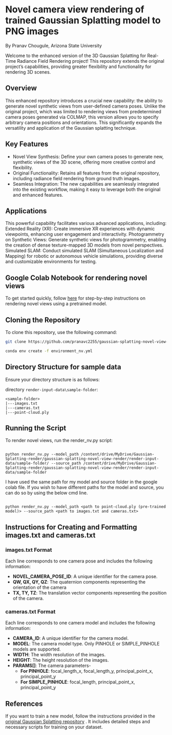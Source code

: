 # Novel camera view rendering of trained Gaussian Splatting model to PNG images
By Pranav Chougule, Arizona State University

Welcome to the enhanced version of the 3D Gaussian Splatting for Real-Time Radiance Field Rendering project! This repository extends the original project’s capabilities, providing greater flexibility and functionality for rendering 3D scenes.

## Overview
This enhanced repository introduces a crucial new capability: the ability to generate novel synthetic views from user-defined camera poses. Unlike the original project, which was limited to rendering views from predetermined camera poses generated via COLMAP, this version allows you to specify arbitrary camera positions and orientations. This significantly expands the versatility and application of the Gaussian splatting technique.

## Key Features
- Novel View Synthesis: Define your own camera poses to generate new, synthetic views of the 3D scene, offering more creative control and flexibility.
- Original Functionality: Retains all features from the original repository, including radiance field rendering from ground truth images.
- Seamless Integration: The new capabilities are seamlessly integrated into the existing workflow, making it easy to leverage both the original and enhanced features.

## Applications
This powerful capability facilitates various advanced applications, including:
Extended Reality (XR): Create immersive XR experiences with dynamic viewpoints, enhancing user engagement and interactivity.
Photogrammetry on Synthetic Views: Generate synthetic views for photogrammetry, enabling the creation of dense texture-mapped 3D models from novel perspectives.
Simulated SLAM: Conduct simulated SLAM (Simultaneous Localization and Mapping) for robotic or autonomous vehicle simulations, providing diverse and customizable environments for testing.

## Google Colab Notebook for rendering novel views
To get started quickly, follow [here](https://colab.research.google.com/drive/11jayCPkY7Nr9OV9bxzzN3SHjMzb2poS6?usp=sharing/) for step-by-step instructions on rendering novel views using a pretrained model.

## Cloning the Repository

To clone this repository, use the following command:

```bash
git clone https://github.com/pranavc2255/gaussian-splatting-novel-view-render --recursive
```
```bash
conda env create -f environment_nv.yml
```

## Directory Structure for sample data
Ensure your directory structure is as follows:

directory ```render-input-data\sample-folder```:
```
<sample-folder>
|---images.txt
|---cameras.txt
|---point-cloud.ply
```
## Running the Script
To render novel views, run the render_nv.py script:
 
```shell

python render_nv.py --model_path /content/drive/MyDrive/Gaussian-Splatting-render/gaussian-splatting-novel-view-render/render-input-data/sample-folder/ --source_path /content/drive/MyDrive/Gaussian-Splatting-render/gaussian-splatting-novel-view-render/render-input-data/sample-folder
```
I have used the same path for my model and source folder in the google colab file.
If you wish to have different paths for the model and source, you can do so by using the below cmd line.
```shell

python render_nv.py --model_path <path to point-cloud.ply (pre-trained model)> --source_path <path to images.txt and cameras.txt>
```
## Instructions for Creating and Formatting images.txt and cameras.txt
### images.txt Format
 Each line corresponds to one camera pose and includes the following information:
- **NOVEL_CAMERA_POSE_ID**: A unique identifier for the camera pose.
- **QW, QX, QY, QZ**: The quaternion components representing the orientation of the camera 
- **TX, TY, TZ**: The translation vector components representing the position of the camera.
### cameras.txt Format
Each line corresponds to one camera model and includes the following information:
- **CAMERA_ID**: A unique identifier for the camera model.
- **MODEL**: The camera model type. Only PINHOLE or SIMPLE_PINHOLE models are supported.
- **WIDTH**: The width resolution of the images.
- **HEIGHT**: The height resolution of the images.
- **PARAMS[]**: The camera parameters-
   - **For PINHOLE**: focal_length_x, focal_length_y, principal_point_x,   
                   principal_point_y
   - **For SIMPLE_PINHOLE**: focal_length, principal_point_x, principal_point_y
## References

If you want to train a new model, follow the instructions provided in the [original Gaussian Splatting repository](https://github.com/graphdeco-inria/gaussian-splatting/) . It includes detailed steps and necessary scripts for training on your dataset.
